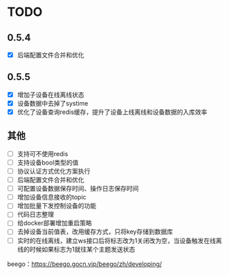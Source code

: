 # TODO

## 0.5.4
- [x] 后端配置文件合并和优化
## 0.5.5
- [x] 增加子设备在线离线状态
- [x] 设备数据中去掉了systime
- [x] 优化了设备查询redis缓存，提升了设备上线离线和设备数据的入库效率
## 其他
- [ ] 支持可不使用redis
- [ ] 支持设备bool类型的值
- [ ] 协议认证方式优化方案执行
- [ ] 后端配置文件合并和优化
- [ ] 可配置设备数据保存时间、操作日志保存时间
- [ ] 增加设备信息接收的topic
- [ ] 增加批量下发控制设备的功能
- [ ] 代码日志整理
- [ ] 给docker部署增加重启策略
- [ ] 去掉设备当前值表，改用缓存方式，只将key存储到数据库
- [ ] 实时的在线离线，建立ws接口后将标志改为1关闭改为空，当设备触发在线离线的时候如果标志为1就往某个主题发送状态

beego：https://beego.gocn.vip/beego/zh/developing/
